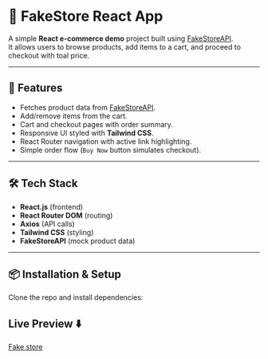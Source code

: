 # 🛒 FakeStore React App

A simple **React e-commerce demo** project built using [FakeStoreAPI](https://fakestoreapi.com/).  
It allows users to browse products, add items to a cart, and proceed to checkout with toal price.

---

## 🚀 Features
- Fetches product data from [FakeStoreAPI](https://fakestoreapi.com/).
- Add/remove items from the cart.
- Cart and checkout pages with order summary.
- Responsive UI styled with **Tailwind CSS**.
- React Router navigation with active link highlighting.
- Simple order flow (`Buy Now` button simulates checkout).

---

## 🛠️ Tech Stack
- **React.js** (frontend)
- **React Router DOM** (routing)
- **Axios** (API calls)
- **Tailwind CSS** (styling)
- **FakeStoreAPI** (mock product data)

---

## 📦 Installation & Setup

Clone the repo and install dependencies:

## Live Preview ⬇️

[Fake store ](https://fake-store-phi-coral.vercel.app/)
